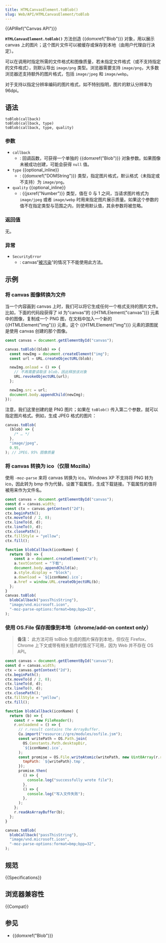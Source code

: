 ```yaml
---
title: HTMLCanvasElement.toBlob()
slug: Web/API/HTMLCanvasElement/toBlob
---
```


{{APIRef("Canvas API")}}

**`HTMLCanvasElement.toBlob()`** 方法创造 {{domxref("Blob")}} 对象，用以展示 canvas 上的图片；这个图片文件可以被缓存或保存到本地（由用户代理自行决定）。

可以在调用时指定所需的文件格式和图像质量，若未指定文件格式（或不支持指定的文件格式），则默认导出 `image/png` 类型。浏览器需要支持 `image/png`，大多数浏览器还支持额外的图片格式，包括 `image/jpeg` 和 `image/webp`。

对于支持以指定分辨率编码的图片格式，如不特别指明，图片的默认分辨率为 96dpi。

## 语法

```js-nolint
toBlob(callback)
toBlob(callback, type)
toBlob(callback, type, quality)
```

### 参数

- `callback`
  - : 回调函数，可获得一个单独的 {{domxref("Blob")}} 对象参数。如果图像未被成功创建，可能会获得 `null` 值。
- `type` {{optional_inline}}
  - : {{domxref("DOMString")}} 类型，指定图片格式，默认格式（未指定或不支持）为 `image/png`。
- `quality` {{optional_inline}}
  - : {{jsxref("Number")}} 类型，值在 0 与 1 之间，当请求图片格式为 `image/jpeg` 或者 `image/webp` 时用来指定图片展示质量。如果这个参数的值不在指定类型与范围之内，则使用默认值，其余参数将被忽略。

### 返回值

无。

### 异常

- `SecurityError`
  - : canvas“[被污染](/zh-CN/docs/Web/HTML/CORS_enabled_image)”的情况下不能使用此方法。

## 示例

### 将 canvas 图像转换为文件

当一个内容画到 canvas 上时，我们可以将它生成任何一个格式支持的图片文件。比如，下面的代码段获得了 id 为“canvas”的 {{HTMLElement("canvas")}} 元素中的图像，复制成一个 PNG 图，在文档中加入一个新的 {{HTMLElement("img")}} 元素，这个 {{HTMLElement("img")}} 元素的源图就是使用 canvas 创建的那个图像。

```js
const canvas = document.getElementById("canvas");

canvas.toBlob((blob) => {
  const newImg = document.createElement("img");
  const url = URL.createObjectURL(blob);

  newImg.onload = () => {
    // 不再需要读取该 blob，因此释放该对象
    URL.revokeObjectURL(url);
  };

  newImg.src = url;
  document.body.appendChild(newImg);
});
```

注意，我们这里创建的是 PNG 图片；如果在 `toBlob()` 传入第二个参数，就可以指定图片格式。例如，生成 JPEG 格式的图片：

```js
canvas.toBlob(
  (blob) => {
    /* … */
  },
  "image/jpeg",
  0.95,
); // JPEG，95% 图像质量
```

### 将 canvas 转换为 ico（仅限 Mozilla）

使用 `-moz-parse` 来将 canvas 转换为 ico。Windows XP 不支持将 PNG 转为 ico，因此转为 bmp 作为代替。设置下载属性，生成下载链接。下载属性的值将被用来作为文件名。

```js
const canvas = document.getElementById("canvas");
const d = canvas.width;
const ctx = canvas.getContext("2d");
ctx.beginPath();
ctx.moveTo(d / 2, 0);
ctx.lineTo(d, d);
ctx.lineTo(0, d);
ctx.closePath();
ctx.fillStyle = "yellow";
ctx.fill();

function blobCallback(iconName) {
  return (b) => {
    const a = document.createElement("a");
    a.textContent = "下载";
    document.body.appendChild(a);
    a.style.display = "block";
    a.download = `${iconName}.ico`;
    a.href = window.URL.createObjectURL(b);
  };
}
canvas.toBlob(
  blobCallback("passThisString"),
  "image/vnd.microsoft.icon",
  "-moz-parse-options:format=bmp;bpp=32",
);
```

### 使用 OS.File 保存图像到本地（chrome/add-on context only）

> **备注：** 此方法可将 toBlob 生成的图片保存到本地，但仅在 Firefox、Chrome 上下文或带有相关插件的情况下可用，因为 Web 并不存在 OS API。

```js
const canvas = document.getElementById("canvas");
const d = canvas.width;
ctx = canvas.getContext("2d");
ctx.beginPath();
ctx.moveTo(d / 2, 0);
ctx.lineTo(d, d);
ctx.lineTo(0, d);
ctx.closePath();
ctx.fillStyle = "yellow";
ctx.fill();

function blobCallback(iconName) {
  return (b) => {
    const r = new FileReader();
    r.onloadend = () => {
      // r.result contains the ArrayBuffer.
      Cu.import("resource://gre/modules/osfile.jsm");
      const writePath = OS.Path.join(
        OS.Constants.Path.desktopDir,
        `${iconName}.ico`,
      );
      const promise = OS.File.writeAtomic(writePath, new Uint8Array(r.result), {
        tmpPath: `${writePath}.tmp`,
      });
      promise.then(
        () => {
          console.log("successfully wrote file");
        },
        () => {
          console.log("写入文件失败");
        },
      );
    };
    r.readAsArrayBuffer(b);
  };
}

canvas.toBlob(
  blobCallback("passThisString"),
  "image/vnd.microsoft.icon",
  "-moz-parse-options:format=bmp;bpp=32",
);
```

## 规范

{{Specifications}}

## 浏览器兼容性

{{Compat}}

## 参见

- {{domxref("Blob")}}
